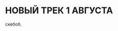 <!DOCTYPE html>
<html>
<head>
  <meta charset="UTF-8">
</head>
<body>
  <h1>НОВЫЙ ТРЕК 1 АВГУСТА</h1>
  <p>скебоб.</p>
</body>
</html>
